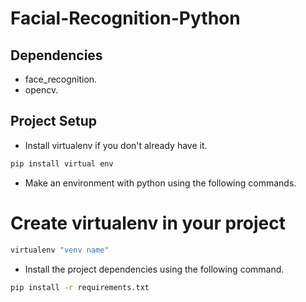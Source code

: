 # Facial-Recognition-Python

## Dependencies

- face_recognition.
- opencv.

## Project Setup

* Install virtualenv if you don't already have it.
``` python
pip install virtual env
```
* Make an environment with python using the following commands.
# Create virtualenv in your project
``` python
virtualenv "venv name"
```

* Install the project dependencies using the following command.
```bash
pip install -r requirements.txt
```
